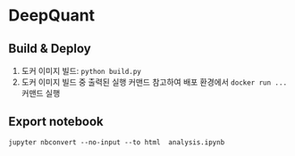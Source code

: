 # DeepQuant

## Build & Deploy
1. 도커 이미지 빌드: `python build.py`
2. 도커 이미지 빌드 중 출력된 실행 커맨드 참고하여 배포 환경에서 `docker run ...` 커맨드 실행

## Export notebook
```
jupyter nbconvert --no-input --to html  analysis.ipynb
```